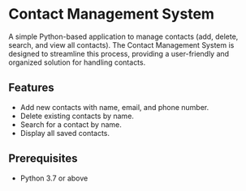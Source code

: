 # Contact Management System

A simple Python-based application to manage contacts (add, delete, search, and view all contacts).
The Contact Management System is designed to streamline this process, providing a user-friendly and organized solution for handling contacts.

## Features
- Add new contacts with name, email, and phone number.
- Delete existing contacts by name.
- Search for a contact by name.
- Display all saved contacts.

## Prerequisites
- Python 3.7 or above
